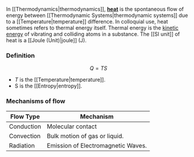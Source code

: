 In [[Thermodynamics\|thermodynamics]], [**heat**](https://en.wikipedia.org/wiki/Heat) is the spontaneous flow of energy between [[Thermodynamic Systems\|thermodynamic systems]] due to a [[Temperature\|temperature]] difference. In colloquial use, heat sometimes refers to thermal energy itself. Thermal energy is the [kinetic energy](https://en.wikipedia.org/wiki/Kinetic_energy "Kinetic energy") of vibrating and colliding atoms in a substance.
The [[SI unit]] of heat is a [[Joule (Unit)\|joule]] (J).

### Definition
$$Q = TS$$
 - $T$ is the [[Temperature\|temperature]].
 - S is the [[Entropy\|entropy]].

### Mechanisms of flow
Flow Type | Mechanism
----- | -----
Conduction | Molecular contact
Convection | Bulk motion of gas or liquid.
Radiation | Emission of Electromagnetic Waves.
